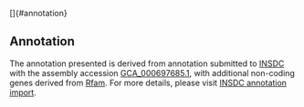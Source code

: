 []{#annotation}

Annotation
----------

The annotation presented is derived from annotation submitted to
[INSDC](http://www.insdc.org) with the assembly accession
[GCA\_000697685.1](http://www.ebi.ac.uk/ena/data/view/GCA_000697685.1),
with additional non-coding genes derived from
[Rfam](http://rfam.xfam.org/). For more details, please visit [INSDC
annotation
import](http://ensemblgenomes.org/info/data/insdc_annotation).
